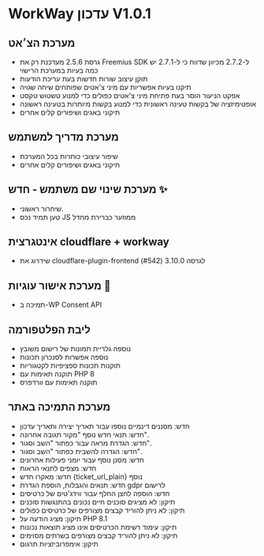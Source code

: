 # WorkWay עדכון V1.0.1
## מערכת הצ׳אט
- גרסת 2.5.6 מעדכנת רק את Freemius SDK ל-2.7.2 מכיוון שדווח כי ל-2.7.1 יש כמה בעיות במערכת הרישוי
- תוקן עיצוב שורות חדשות בעת עריכת הודעות
- תיקנו בעיות אפשריות עם מיני צ'אטים שפותחים שיחה שגויה
- אפקט הניעור הוסר בעת פתיחת מיני צ'אטים כפולים כדי למנוע טשטוש טקסט
- אופטימיזציה של בקשות טעינה ראשונית כדי למנוע בקשות מיותרות בטעינה ראשונה
- תיקוני באגים ושיפורים קלים אחרים
## מערכת מדריך למשתמש
- שיפור עיצובי כותרות בכל המערכת
- תיקוני באגים ושיפורים קלים אחרים
## מערכת שינוי שם משתמש - חדש ✨
- שיחרור ראשוני.
- טען תמיד נכס JS ממוזער כברירת מחדל
## אינטגרצית cloudflare + workway
- שידרוג את cloudflare-plugin-frontend לגרסה 3.10.0 (#542)
## מערכת אישור עוגיות 🍪
- תמיכה ב-WP Consent API
## ליבת הפלטפורמה
- נוספה גלריית תמונות של רישום משובץ
- נוספה אפשרות לסנכרון תכונות
- תוקנות תכונות ספציפיות לקטגוריות
- תוקנה תאימות עם PHP 8
- תוקנה תאימות עם וורדפרס
## מערכת התמיכה באתר
* חדש: מסננים דינמיים נוספו עבור תאריך יצירה ותאריך עדכון
* חדש: תנאי חדש נוסף "מקור תגובה אחרונה".
* חדש: הגדרת מראה עבור כפתור "השב וסגור".
* חדש: הגדרה להשבית כפתור "השב וסגור".
* חדש: מסנן נוסף עבור יומני פעילות אחרונים
* חדש: מצפים לתנאי הראות
* חדש: מאקרו חדש {ticket_url_plain} נוסף
* חדש: תנאים והגבלות, הוספת הגדרת gdpr לרישום
* חדש: הוספה לחצן החלף עבור ווידג'טים של כרטיסים
* תיקון: לא מציגים סוכנים חיים נכונים בהתנגשות סוכנים
* תיקון: לא ניתן להוריד קבצים מצורפים של כרטיסים כפולים
* תיקון: מציג הודעה על PHP 8.1
* תיקון: עימוד רשימת הכרטיסים אינו מציג תוצאות נכונות
* תיקון: לא ניתן להוריד קבצים מצורפים בשרתים מסוימים
* תיקון: אימפרוביזציות תרגום